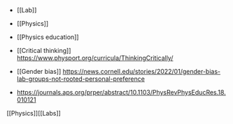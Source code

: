   - [[Lab]]
  - [[Physics]]
  - [[Physics education]]

  - [[Critical thinking]]
    https://www.physport.org/curricula/ThinkingCritically/
  - [[Gender bias]]
    https://news.cornell.edu/stories/2022/01/gender-bias-lab-groups-not-rooted-personal-preference

  - https://journals.aps.org/prper/abstract/10.1103/PhysRevPhysEducRes.18.010121

[[Physics]][[Labs]]